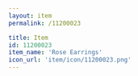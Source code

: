 ```yaml
---
layout: item
permalink: /11200023

title: Item
id: 11200023
item_name: 'Rose Earrings'
icon_url: 'item/icon/11200023.png'
---
```

